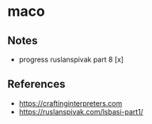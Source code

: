 # maco

## Notes
- progress ruslanspivak part 8 [x]

## References
- https://craftinginterpreters.com
- https://ruslanspivak.com/lsbasi-part1/